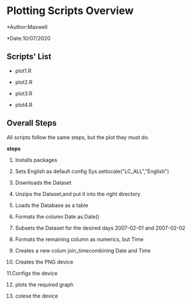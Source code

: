 <h1>  Plotting  Scripts Overview</h1>

*Author:Maxwell

*Date:10/07/2020

<h2>Scripts' List</h2>

* plot1.R

* plot2.R

* plot3.R

* plot4.R

<h2>Overall Steps</h2>
All scripts follow  the same steps, but the plot they must do.

**steps**

1. Installs packages

2. Sets English as default config Sys.setlocale("LC_ALL","English")

3. Downloads the Dataset

4. Unzips the Dataset,and put it into the right directory

5. Loads the Database as a table

6. Formats the column Date as.Date()

7. Subsets the Dataset for the desired days 2007-02-01 and 2007-02-02

8. Formats the remaining column as numerics, but Time

9. Creates a new colum join_timecombining Date and Time

10. Creates the PNG device

11.Configs the device

12. plots the required graph

13. colese the device
